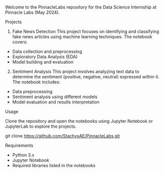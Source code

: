 Welcome to the PinnacleLabs repository for the Data Science Internship at Pinnacle Labs (May 2024).

Projects

1. Fake News Detection
   This project focuses on identifying and classifying fake news articles using machine learning techniques. The notebook covers:
 - Data collection and preprocessing
 - Exploratory Data Analysis (EDA)
 - Model building and evaluation

2. Sentiment Analysis
   This project involves analyzing text data to determine the sentiment (positive, negative, neutral) expressed within it. The notebook includes:
 - Data preprocessing
 - Sentiment analysis using different models
 - Model evaluation and results interpretation

Usage

Clone the repository and open the notebooks using Jupyter Notebook or JupyterLab to explore the projects.

git clone https://github.com/StachysAE/PinnacleLabs.git

Requirements

 - Python 3.x
 - Jupyter Notebook
 - Required libraries listed in the notebooks
